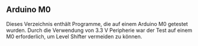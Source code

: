 ## Arduino M0

Dieses Verzeichnis enthält Programme, die auf einem Arduino M0 getestet wurden.
Durch die Verwendung von 3.3 V Peripherie war der Test auf einem M0 erforderlich, um Level Shifter vermeiden zu können.
